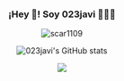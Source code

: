 <p align="center" width="300">
   <h3 align="center">¡Hey 👋! Soy 023javi 👨🏻‍💻</h3>
</p>

<p align="center"> <img src="https://komarev.com/ghpvc/?username=023javi&label=Profile%20views&color=0e75b6&style=flat" alt="scar1109" /> </p>

<div align="center">
   
   ![023javi's GitHub stats](https://github-readme-stats.vercel.app/api?username=023javi&show_icons=true&locale=es&theme=dark#gh-dark-mode-only)
   
</div>

<div align="center">
    <img src="https://skillicons.dev/icons?i=vscode,github,git,discord,jquery,python,javascript,c,mysql,lua" />
</div>
